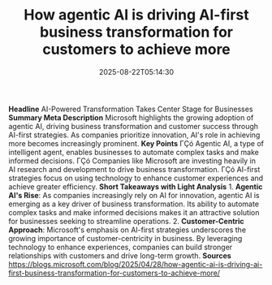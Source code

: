 ﻿---
title: "How agentic AI is driving AI-first business transformation for customers to achieve more"
date: "2025-08-22T05:14:30"
category: "Markets"
summary: ""
slug: "how agentic ai is driving aifirst business transformation fo"
source_urls:
  - "https://blogs.microsoft.com/blog/2025/04/28/how-agentic-ai-is-driving-ai-first-business-transformation-for-customers-to-achieve-more/"
seo:
  title: "How agentic AI is driving AI-first business transformation for customers to achieve more | Hash n Hedge"
  description: ""
  keywords: ["news", "markets", "brief"]
---
**Headline** AI-Powered Transformation Takes Center Stage for Businesses  **Summary Meta Description** Microsoft highlights the growing adoption of agentic AI, driving business transformation and customer success through AI-first strategies. As companies prioritize innovation, AI's role in achieving more becomes increasingly prominent.  **Key Points**  ΓÇó Agentic AI, a type of intelligent agent, enables businesses to automate complex tasks and make informed decisions. ΓÇó Companies like Microsoft are investing heavily in AI research and development to drive business transformation. ΓÇó AI-first strategies focus on using technology to enhance customer experiences and achieve greater efficiency.  **Short Takeaways with Light Analysis**  1. **Agentic AI's Rise**: As companies increasingly rely on AI for innovation, agentic AI is emerging as a key driver of business transformation. Its ability to automate complex tasks and make informed decisions makes it an attractive solution for businesses seeking to streamline operations. 2. **Customer-Centric Approach**: Microsoft's emphasis on AI-first strategies underscores the growing importance of customer-centricity in business. By leveraging technology to enhance experiences, companies can build stronger relationships with customers and drive long-term growth.  **Sources** https://blogs.microsoft.com/blog/2025/04/28/how-agentic-ai-is-driving-ai-first-business-transformation-for-customers-to-achieve-more/ 
